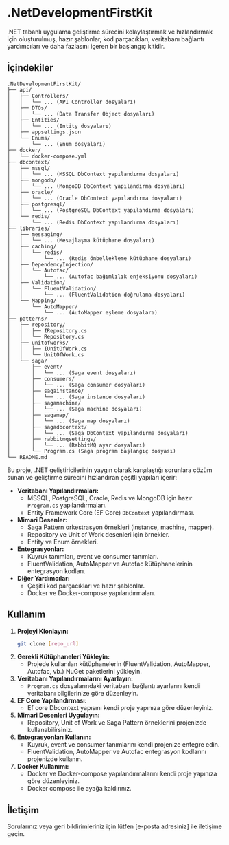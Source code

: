 # .NetDevelopmentFirstKit

.NET tabanlı uygulama geliştirme sürecini kolaylaştırmak ve hızlandırmak için oluşturulmuş, hazır şablonlar, kod parçacıkları, veritabanı bağlantı yardımcıları ve daha fazlasını içeren bir başlangıç kitidir.

## İçindekiler

```razor
.NetDevelopmentFirstKit/
├── api/
│   ├── Controllers/
│   │   └── ... (API Controller dosyaları)
│   ├── DTOs/
│   │   └── ... (Data Transfer Object dosyaları)
│   ├── Entities/
│   │   └── ... (Entity dosyaları)
│   ├── appsettings.json
│   └── Enums/
│       └── ... (Enum dosyaları)
├── docker/
│   └── docker-compose.yml
├── dbcontext/
│   ├── mssql/
│   │   └── ... (MSSQL DbContext yapılandırma dosyaları)
│   ├── mongodb/
│   │   └── ... (MongoDB DbContext yapılandırma dosyaları)
│   ├── oracle/
│   │   └── ... (Oracle DbContext yapılandırma dosyaları)
│   ├── postgresql/
│   │   └── ... (PostgreSQL DbContext yapılandırma dosyaları)
│   └── redis/
│       └── ... (Redis DbContext yapılandırma dosyaları)
├── libraries/
│   ├── messaging/
│   │   └── ... (Mesajlaşma kütüphane dosyaları)
│   ├── caching/
│   │   └── redis/
│   │       └── ... (Redis önbellekleme kütüphane dosyaları)
│   ├── DependencyInjection/
│   │   └── Autofac/
│   │       └── ... (Autofac bağımlılık enjeksiyonu dosyaları)
│   ├── Validation/
│   │   └── FluentValidation/
│   │       └── ... (FluentValidation doğrulama dosyaları)
│   └── Mapping/
│       └── AutoMapper/
│           └── ... (AutoMapper eşleme dosyaları)
├── patterns/
│   ├── repository/
│   │   ├── IRepository.cs
│   │   └── Repository.cs
│   ├── unitofworks/
│   │   ├── IUnitOfWork.cs
│   │   └── UnitOfWork.cs
│   └── saga/
│       ├── event/
│       │   └── ... (Saga event dosyaları)
│       ├── consumers/
│       │   └── ... (Saga consumer dosyaları)
│       ├── sagainstance/
│       │   └── ... (Saga instance dosyaları)
│       ├── sagamachine/
│       │   └── ... (Saga machine dosyaları)
│       ├── sagamap/
│       │   └── ... (Saga map dosyaları)
│       ├── sagadbcontext/
│       │   └── ... (Saga DbContext yapılandırma dosyaları)
│       ├── rabbitmqsettings/
│       │   └── ... (RabbitMQ ayar dosyaları)
│       └── Program.cs (Saga program başlangıç dosyası)
└── README.md
```


Bu proje, .NET geliştiricilerinin yaygın olarak karşılaştığı sorunlara çözüm sunan ve geliştirme sürecini hızlandıran çeşitli yapıları içerir:

* **Veritabanı Yapılandırmaları:**
    * MSSQL, PostgreSQL, Oracle, Redis ve MongoDB için hazır `Program.cs` yapılandırmaları.
    * Entity Framework Core (EF Core) `DbContext` yapılandırması.
* **Mimari Desenler:**
    * Saga Pattern orkestrasyon örnekleri (instance, machine, mapper).
    * Repository ve Unit of Work desenleri için örnekler.
    * Entity ve Enum örnekleri.
* **Entegrasyonlar:**
    * Kuyruk tanımları, event ve consumer tanımları.
    * FluentValidation, AutoMapper ve Autofac kütüphanelerinin entegrasyon kodları.
* **Diğer Yardımcılar:**
    * Çeşitli kod parçacıkları ve hazır şablonlar.
    * Docker ve Docker-compose yapılandırmaları.

## Kullanım

1.  **Projeyi Klonlayın:**
    ```bash
    git clone [repo_url]
    ```
2.  **Gerekli Kütüphaneleri Yükleyin:**
    * Projede kullanılan kütüphanelerin (FluentValidation, AutoMapper, Autofac, vb.) NuGet paketlerini yükleyin.
3.  **Veritabanı Yapılandırmalarını Ayarlayın:**
    * `Program.cs` dosyalarındaki veritabanı bağlantı ayarlarını kendi veritabanı bilgilerinize göre düzenleyin.
4.  **EF Core Yapılandırması:**
    * Ef core Dbcontext yapısını kendi proje yapınıza göre düzenleyiniz.
5.  **Mimari Desenleri Uygulayın:**
    * Repository, Unit of Work ve Saga Pattern örneklerini projenizde kullanabilirsiniz.
6.  **Entegrasyonları Kullanın:**
    * Kuyruk, event ve consumer tanımlarını kendi projenize entegre edin.
    * FluentValidation, AutoMapper ve Autofac entegrasyon kodlarını projenizde kullanın.
7.  **Docker Kullanımı:**
    * Docker ve Docker-compose yapılandırmalarını kendi proje yapınıza göre düzenleyiniz.
    * Docker compose ile ayağa kaldırınız.


## İletişim

Sorularınız veya geri bildirimleriniz için lütfen [e-posta adresiniz] ile iletişime geçin.
